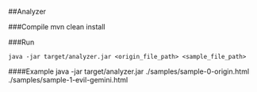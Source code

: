 ##Analyzer

###Compile
    mvn clean install
    
###Run

    java -jar target/analyzer.jar <origin_file_path> <sample_file_path>
    
####Example
    java -jar target/analyzer.jar ./samples/sample-0-origin.html ./samples/sample-1-evil-gemini.html 
    